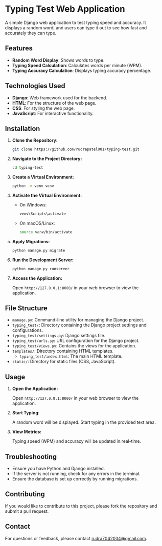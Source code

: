 # Typing Test Web Application

A simple Django web application to test typing speed and accuracy. It displays a random word, and users can type it out to see how fast and accurately they can type.

## Features

- **Random Word Display**: Shows words to type.
- **Typing Speed Calculation**: Calculates words per minute (WPM).
- **Typing Accuracy Calculation**: Displays typing accuracy percentage.

## Technologies Used

- **Django**: Web framework used for the backend.
- **HTML**: For the structure of the web page.
- **CSS**: For styling the web page.
- **JavaScript**: For interactive functionality.

## Installation

1. **Clone the Repository:**

   ```bash
   git clone https://github.com/rudrapatel001/typing-test.git
   ```

2. **Navigate to the Project Directory:**

   ```bash
   cd typing-test
   ```

3. **Create a Virtual Environment:**

   ```bash
   python -m venv venv
   ```

4. **Activate the Virtual Environment:**

   - On Windows:

     ```bash
     venv\Scripts\activate
     ```

   - On macOS/Linux:

     ```bash
     source venv/bin/activate
     ```

6. **Apply Migrations:**

   ```bash
   python manage.py migrate
   ```

7. **Run the Development Server:**

   ```bash
   python manage.py runserver
   ```

8. **Access the Application:**

   Open `http://127.0.0.1:8000/` in your web browser to view the application.

## File Structure

- `manage.py`: Command-line utility for managing the Django project.
- `typing_test/`: Directory containing the Django project settings and configurations.
- `typing_test/settings.py`: Django settings file.
- `typing_test/urls.py`: URL configuration for the Django project.
- `typing_test/views.py`: Contains the views for the application.
- `templates/`: Directory containing HTML templates.
  - `typing_test/index.html`: The main HTML template.
- `static/`: Directory for static files (CSS, JavaScript).

## Usage

1. **Open the Application:**

   Open `http://127.0.0.1:8000/` in your web browser to view the application.

2. **Start Typing:**

   A random word will be displayed. Start typing in the provided text area.

3. **View Metrics:**

   Typing speed (WPM) and accuracy will be updated in real-time.

## Troubleshooting

- Ensure you have Python and Django installed.
- If the server is not running, check for any errors in the terminal.
- Ensure the database is set up correctly by running migrations.

## Contributing

If you would like to contribute to this project, please fork the repository and submit a pull request.

## Contact

For questions or feedback, please contact [rudra7042004@gmail.com](mailto:rudra7042004@gmail.com).

